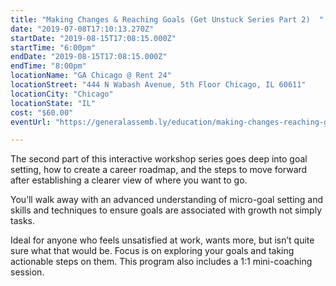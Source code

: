 ```yaml
---
title: "Making Changes & Reaching Goals (Get Unstuck Series Part 2)  "
date: "2019-07-08T17:10:13.270Z"
startDate: "2019-08-15T17:08:15.000Z"
startTime: "6:00pm"
endDate: "2019-08-15T17:08:15.000Z"
endTime: "8:00pm"
locationName: "GA Chicago @ Rent 24"
locationStreet: "444 N Wabash Avenue, 5th Floor Chicago, IL 60611"
locationCity: "Chicago"
locationState: "IL"
cost: "$60.00"
eventUrl: "https://generalassemb.ly/education/making-changes-reaching-goals-get-unstuck-series-part-2/chicago/78461"

---
```


The second part of this interactive workshop series goes deep into goal setting, how to create a career roadmap, and the steps to move forward after establishing a clearer view of where you want to go.

You’ll walk away with an advanced understanding of micro-goal setting and skills and techniques to ensure goals are associated with growth not simply tasks.

Ideal for anyone who feels unsatisfied at work, wants more, but isn’t quite sure what that would be. Focus is on exploring your goals and taking actionable steps on them. This program also includes a 1:1 mini-coaching session.

